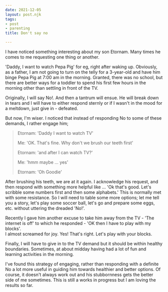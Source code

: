 ```yaml
---
date: 2021-12-05
layout: post.njk
tags:
- post
- parenting
title: Don't say no

---
```

I have noticed something interesting about my son Etornam. Many times he comes to me requesting one thing or another.

'Daddy, I want to watch Pepa Pig' for eg, right after waking up. Obviously, as a father, I am not going to turn on the telly for a 3-year-old and have him binge Pepa Pig at 7:00 am in the morning. Granted, there was no school, but there are better ways for a toddler to spend his first few hours in the morning other than settling in front of the TV.

Originally, I will say No!. And then a tantrum will ensue. He will break down in tears and I will have to either respond sternly or if I wasn't in the mood for a meltdown, just give in - defeated.

But now, I'm wiser. I noticed that instead of responding No to some of these demands, I rather engage him;

> Etornam: 'Daddy I want to watch TV'
>
> Me: 'OK. That's fine. Why don't we brush our teeth first'
>
> Etornam: 'and after I can watch TV?'
>
> Me: 'hmm maybe ... yes'
>
> Etornam: 'Oh Goodie'

After brushing his teeth, we are at it again. I acknowledge his request, and then respond with something more helpful like ... 'Ok that's good. Let's scribble some numbers first and then some alphabets.' This is normally met with some resistance. So I will need to table some more options; let me tell you a story, let's play some soccer ball, let's go and prepare some eggs, etc. without uttering the dreaded 'No!'. 

Recently I gave him another excuse to take him away from the TV - 'The internet is off' to which he responded - 'OK then I  have to play with my blocks'.   
I almost screamed for joy. Yes! That's right. Let's play with your blocks.

Finally, I will have to give in to the TV demand but it should be within healthy boundaries. Sometimes, at about midday having had a lot of fun and learning activities in the morning.  

I've found this strategy of engaging, rather than responding with a definite No a lot more useful in guiding him towards healthier and better options. Of course, it doesn't always work out and his stubbornness gets the better side of me sometimes. This is still a works in progress but I am loving the results so far.